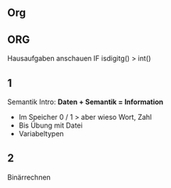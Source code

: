 ## Org

## ORG
Hausaufgaben anschauen IF isdigitg() > int()
## 1
Semantik Intro: **Daten + Semantik = Information**
- Im Speicher 0 / 1 > aber wieso Wort, Zahl
- Bis Übung mit Datei
- Variabeltypen

## 2
Binärrechnen